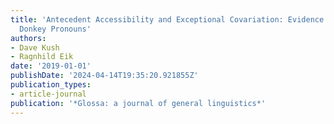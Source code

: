 ```yaml
---
title: 'Antecedent Accessibility and Exceptional Covariation: Evidence from Norwegian
  Donkey Pronouns'
authors:
- Dave Kush
- Ragnhild Eik
date: '2019-01-01'
publishDate: '2024-04-14T19:35:20.921855Z'
publication_types:
- article-journal
publication: '*Glossa: a journal of general linguistics*'
---
```

